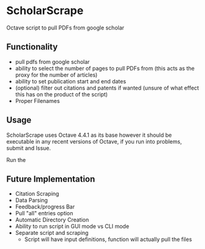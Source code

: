 # ScholarScrape
Octave script to pull PDFs from google scholar

Functionality
-------------
* pull pdfs from google scholar
* ability to select the number of pages to pull PDFs from (this acts as the proxy for the number of articles)
* ability to set publication start and end dates
* (optional) filter out citations and patents if wanted (unsure of what effect this has on the product of the script)
* Proper Filenames

Usage
-----

ScholarScrape uses Octave 4.4.1 as its base however it should be executable in any recent versions of Octave, if you run into problems, submit and Issue.

Run the 






Future Implementation
---------------------
* Citation Scraping
* Data Parsing
* Feedback/progress Bar
* Pull "all" entries option
* Automatic Directory Creation
* Ability to run script in GUI mode vs CLI mode
* Separate script and scraping
  * Script will have input definitions, function will actually pull the files

